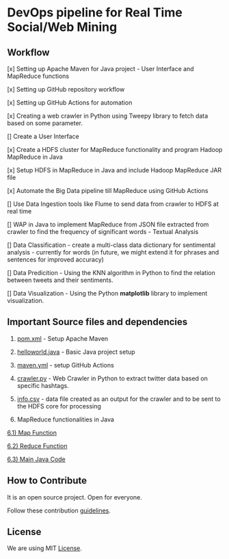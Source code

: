 # DevOps pipeline for Real Time Social/Web Mining

## Workflow 

[x] Setting up Apache Maven for Java project - User Interface and MapReduce functions

[x] Setting up GitHub repository workflow

[x] Setting up GitHub Actions for automation

[x] Creating a web crawler in Python using Tweepy library to fetch data based on some parameter.

[] Create a User Interface

[x] Create a HDFS cluster for MapReduce functionality and program Hadoop MapReduce in Java

[x] Setup HDFS in MapReduce in Java and include Hadoop MapReduce JAR file

[x] Automate the Big Data pipeline till MapReduce using GitHub Actions

[] Use Data Ingestion tools like Flume to send data from crawler to HDFS at real time

[] WAP in Java to implement MapReduce from JSON file extracted from crawler to find the frequency of significant words - Textual Analysis

[] Data Classification - create a multi-class data dictionary for sentimental analysis - currently for words (in future, we might extend it for phrases and sentences for improved accuracy)

[] Data Predicition - Using the KNN algorithm in Python to find the relation between tweets and their sentiments.

[] Data Visualization - Using the Python **matplotlib** library to implement visualization.

## Important Source files and dependencies

1. [pom.xml](pom.xml) - Setup Apache Maven

2. [helloworld.java](src/main/java/pkg/HelloWorld.java) - Basic Java project setup

3. [maven.yml](.github/workflows/maven.yml) - setup GitHub Actions

4. [crawler.py](src/crawler/Crawl.py) - Web Crawler in Python to extract twitter data based on specific hashtags.

5. [info.csv](src/crawler/info.csv) - data file created as an output for the crawler and to be sent to the HDFS core for processing

6. MapReduce functionalities in Java

  [6.1) Map Function](src/main/java/pkg/Map.java)
  
  [6.2) Reduce Function](src/main/java/pkg/Reduce.java)
  
  [6.3) Main Java Code](src/main/java/pkg/WordCountDriver.java)

## How to Contribute

It is an open source project. Open for everyone.

Follow these contribution [guidelines](CONTRIBUTING.md).

## License

We are using MIT [License](LICENSE). 
